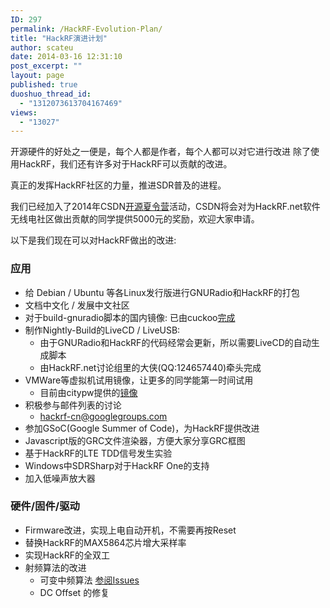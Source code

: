 ```yaml
---
ID: 297
permalink: /HackRF-Evolution-Plan/
title: "HackRF演进计划"
author: scateu
date: 2014-03-16 12:31:10
post_excerpt: ""
layout: page
published: true
duoshuo_thread_id:
  - "1312073613704167469"
views:
  - "13027"
---
```

开源硬件的好处之一便是，每个人都是作者，每个人都可以对它进行改进 除了使用HackRF，我们还有许多对于HackRF可以贡献的改进。

真正的发挥HackRF社区的力量，推进SDR普及的进程。

我们已经加入了2014年CSDN<a href="http://www.hackrf.net/2014/06/csdn_os_camp/">开源夏令营</a>活动，CSDN将会对为HackRF.net软件无线电社区做出贡献的同学提供5000元的奖励，欢迎大家申请。

以下是我们现在可以对HackRF做出的改进:
<h3>应用</h3>
<ul>
	<li>给 Debian / Ubuntu 等各Linux发行版进行GNURadio和HackRF的打包</li>
	<li>文档中文化 / 发展中文社区</li>
	<li>对于build-gnuradio脚本的国内镜像: 已由cuckoo<a href="http://www.hackrf.net/2014/04/gnuradio%E6%95%99%E8%82%B2%E7%BD%91%E9%95%9C%E5%83%8F%E5%9B%BD%E5%86%85%E9%95%9C%E5%83%8F/">完成</a></li>
	<li>制作Nightly-Build的LiveCD / LiveUSB:
<ul>
	<li>由于GNURadio和HackRF的代码经常会更新，所以需要LiveCD的自动生成脚本</li>
	<li>由HackRF.net讨论组里的大侠(QQ:124657440)牵头完成</li>
</ul>
</li>
	<li>VMWare等虚拟机试用镜像，让更多的同学能第一时间试用
<ul>
	<li>目前由citypw提供的<a href="http://www.hackrf.net/2014/03/%E6%B5%8B%E8%AF%95hackrf-one%E7%9A%84ubuntu%E9%95%9C%E5%83%8F/">镜像</a></li>
</ul>
</li>
	<li>积极参与邮件列表的讨论
<ul>
	<li><a href="mailto://hackrf-cn@googlegroups.com">hackrf-cn@googlegroups.com</a></li>
</ul>
</li>
	<li>参加GSoC(Google Summer of Code)，为HackRF提供改进</li>
	<li>Javascript版的GRC文件渲染器，方便大家分享GRC框图</li>
	<li>基于HackRF的LTE TDD信号发生实验</li>
	<li>Windows中SDRSharp对于HackRF One的支持</li>
	<li>加入低噪声放大器</li>
</ul>
<h3>硬件/固件/驱动</h3>
<ul>
	<li>Firmware改进，实现上电自动开机，不需要再按Reset</li>
	<li>替换HackRF的MAX5864芯片增大采样率</li>
	<li>实现HackRF的全双工</li>
	<li>射频算法的改进
<ul>
	<li>可变中频算法 <a href="https://github.com/mossmann/hackrf/issues/109">参阅Issues</a></li>
	<li>DC Offset 的修复</li>
</ul>
</li>
</ul>
